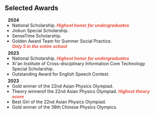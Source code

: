 ## Selected Awards

<h4 style="margin:0 10px 0;">2024</h4>

<ul style="margin:0 0 5px;">
  <li><a><autocolor>National Scholarship.</autocolor></a><strong> <i style="color:#e74d3c">Highest honor for undergraduates</i></strong></li>
  <li><a><autocolor>Jiokun Special Scholarship.</autocolor></a></li>
  <li><a><autocolor>SenseTime Scholarship.</autocolor></a></li>
  <li><a><autocolor>Golden Award Team for Summer Social Practice.</autocolor></a></li><strong> <i style="color:#e74d3c">Only 5 in the entire school</i></strong>
</ul>

<h4 style="margin:0 10px 0;">2023</h4>

<ul style="margin:0 0 5px;">
  <li><a><autocolor>National Scholarship.</autocolor></a><strong> <i style="color:#e74d3c">Highest honor for undergraduates</i></strong></li>
  <li><a><autocolor>Xi'an Institute of Cross-disciplinary Information Core Technology Special Scholarship.</autocolor></a></li>
  <li><a><autocolor>Outstanding Award for English Speech Contest.</autocolor></a></li>
</ul>

<h4 style="margin:0 10px 0;">2023</h4>

<ul style="margin:0 0 5px;">
  <li><a><autocolor>Gold winner of the 22nd Asian Physics Olympiad.</autocolor></a></li>
  <li><a><autocolor>Theory winnerof the 22nd Asian Physics Olympiad.</autocolor></a><strong> <i style="color:#e74d3c">Highest theory score</i></strong></li>
  <li><a><autocolor>Best Girl of the 22nd Asian Physics Olympiad.</autocolor></a></li>
  <li><a><autocolor>Gold winner of the 38th Chinese Physics Olympics.</autocolor></a></li>
</ul>


